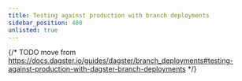 ```yaml
---
title: Testing against production with branch deployments
sidebar_position: 400
unlisted: true
---
```


{/* TODO move from https://docs.dagster.io/guides/dagster/branch_deployments#testing-against-production-with-dagster-branch-deployments */}